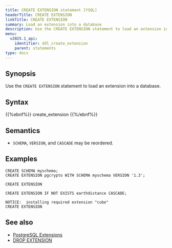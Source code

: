 ```yaml
---
title: CREATE EXTENSION statement [YSQL]
headerTitle: CREATE EXTENSION
linkTitle: CREATE EXTENSION
summary: Load an extension into a database
description: Use the CREATE EXTENSION statement to load an extension into a database.
menu:
  v2025.1_api:
    identifier: ddl_create_extension
    parent: statements
type: docs
---
```


## Synopsis

Use the `CREATE EXTENSION` statement to load an extension into a database.

## Syntax

{{%ebnf%}}
  create_extension
{{%/ebnf%}}

## Semantics

- `SCHEMA`, `VERSION`, and `CASCADE` may be reordered.

## Examples

```plpgsql
CREATE SCHEMA myschema;
CREATE EXTENSION pgcrypto WITH SCHEMA myschema VERSION '1.3';
```

```output
CREATE EXTENSION
```

```plpgsql
CREATE EXTENSION IF NOT EXISTS earthdistance CASCADE;
```

```output
NOTICE:  installing required extension "cube"
CREATE EXTENSION
```

## See also

- [PostgreSQL Extensions](../../../../../explore/ysql-language-features/pg-extensions/)
- [DROP EXTENSION](../ddl_drop_extension)
